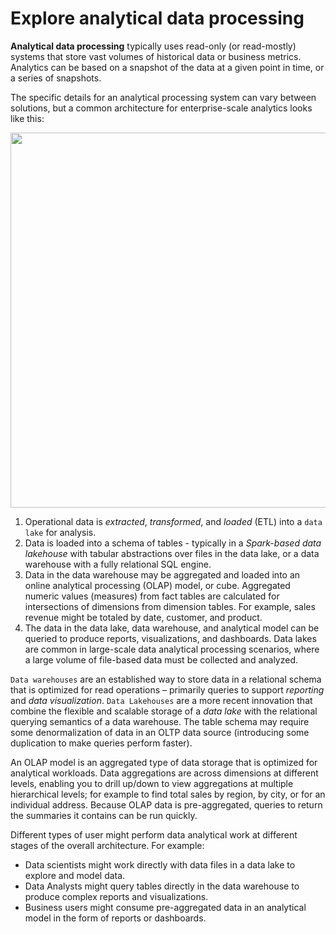 # Explore analytical data processing
**Analytical data processing** typically uses read-only (or read-mostly) systems that store vast volumes of historical data or business metrics. Analytics can be based on a snapshot of the data at a given point in time, or a series of snapshots.

The specific details for an analytical processing system can vary between solutions, but a common architecture for enterprise-scale analytics looks like this:

<kbd>
    <img src="image9" height="auto" width="600" />
</kbd>

1. Operational data is *extracted*, *transformed*, and *loaded* (ETL) into a `data lake` for analysis.
2. Data is loaded into a schema of tables - typically in a *Spark-based data lakehouse* with tabular abstractions over files in the data lake, or a data warehouse with a fully relational SQL engine.
3. Data in the data warehouse may be aggregated and loaded into an online analytical processing (OLAP) model, or cube. Aggregated numeric values (measures) from fact tables are calculated for intersections of dimensions from dimension tables. For example, sales revenue might be totaled by date, customer, and product.
4. The data in the data lake, data warehouse, and analytical model can be queried to produce reports, visualizations, and dashboards.
Data lakes are common in large-scale data analytical processing scenarios, where a large volume of file-based data must be collected and analyzed.

`Data warehouses` are an established way to store data in a relational schema that is optimized for read operations – primarily queries to support *reporting* and *data visualization*. 
`Data Lakehouses` are a more recent innovation that combine the flexible and scalable storage of a *data lake* with the relational querying semantics of a data warehouse. The table schema may require some denormalization of data in an OLTP data source (introducing some duplication to make queries perform faster).

An OLAP model is an aggregated type of data storage that is optimized for analytical workloads. Data aggregations are across dimensions at different levels, enabling you to drill up/down to view aggregations at multiple hierarchical levels; for example to find total sales by region, by city, or for an individual address. Because OLAP data is pre-aggregated, queries to return the summaries it contains can be run quickly.

Different types of user might perform data analytical work at different stages of the overall architecture. For example:
* Data scientists might work directly with data files in a data lake to explore and model data.
* Data Analysts might query tables directly in the data warehouse to produce complex reports and visualizations.
* Business users might consume pre-aggregated data in an analytical model in the form of reports or dashboards.